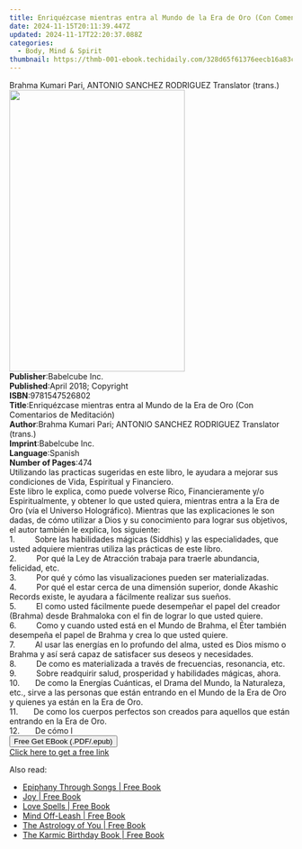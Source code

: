 ```yaml
---
title: Enriquézcase mientras entra al Mundo de la Era de Oro (Con Comentarios de Meditación) | Free Book
date: 2024-11-15T20:11:39.447Z
updated: 2024-11-17T22:20:37.088Z
categories:
  - Body, Mind & Spirit
thumbnail: https://thmb-001-ebook.techidaily.com/328d65f61376eecb16a83c51cda9a9ad6c9f1b8e1357f66e2648cce0c550e621.jpg
---
```

<main id="book-container">
  <div class="flex flex-col">
    <div class="book-brief flex-1 py-6 px-4 sm:p-6 md:py-10 md:px-8">
      <!-- brief-->
      <div class="book-brief-main">
        Brahma Kumari Pari, ANTONIO SANCHEZ RODRIGUEZ Translator (trans.)
      </div>
    </div>
    <div
      class="book-meta-info flex-1 grid gap-4 col-start-1 col-end-3 row-start-1 sm:mb-6 sm:grid-cols-4 lg:gap-6 lg:col-start-2 lg:row-end-6 lg:row-span-6 lg:mb-0"
    >
      <div
        class="book-meta-info-left place-content-center mt-4 p-4 text-sm leading-6 col-start-2 col-span-2 dark:text-slate-400"
      >
        <img
          class="w-full h-500 object-cover rounded-lg sm:h-255 sm:col-span-2 lg:col-span-full"
          src="https://img-001-ebook.techidaily.com/11a1c645efdcc50c0e224705bd3b3b7ac67c13ac7e84372b30e52b8ca0c52124.jpg"
          alt=""
          width="312"
          height="500"
        />
      </div>
      <div
        class="book-meta-info-right mt-2 col-start-1 row-start-2 col-span-3 self-center"
      >
        <!-- meta data  -->
        <div class="flex flex-col px-4 md:px-8">
          <div class="flex-1">
            <strong>Publisher</strong>:<span class="px-2">Babelcube Inc.</span>
          </div>
          <div class="flex-1">
            <strong>Published</strong>:<span class="px-2"
              >April 2018; Copyright</span
            >
          </div>
          <div class="flex-1">
            <strong>ISBN</strong>:<span class="px-2">9781547526802</span>
          </div>
          <div class="flex-1">
            <strong>Title</strong>:<span class="px-2"
              >Enriquézcase mientras entra al Mundo de la Era de Oro (Con
              Comentarios de Meditación)</span
            >
          </div>
          <div class="flex-1">
            <strong>Author</strong>:<span class="px-2"
              >Brahma Kumari Pari; ANTONIO SANCHEZ RODRIGUEZ Translator
              (trans.)</span
            >
          </div>
          <div class="flex-1">
            <strong>Imprint</strong>:<span class="px-2">Babelcube Inc.</span>
          </div>
          <div class="flex-1">
            <strong>Language</strong>:<span class="px-2">Spanish</span>
          </div>
          <div class="flex-1">
            <strong>Number of Pages</strong>:<span class="px-2">474</span>
          </div>
        </div>
      </div>
    </div>
    <div class="book-description flex-1 py-6 px-4 sm:p-6 md:py-10 md:px-8">
      <div class="book-description-main">
        <div accordion-content="" id="description">
          Utilizando las practicas sugeridas en este libro, le ayudara a mejorar
          sus condiciones de Vida, Espiritual y Financiero.<br />Este libro le
          explica, como puede volverse Rico, Financieramente y/o
          Espiritualmente, y obtener lo que usted quiera, mientras entra a la
          Era de Oro (vía el Universo Holográfico). Mientras que las
          explicaciones le son dadas, de cómo utilizar a Dios y su conocimiento
          para lograr sus objetivos, el autor también le explica, los
          siguiente:<br />1.&nbsp;&nbsp;&nbsp;&nbsp;&nbsp;&nbsp;&nbsp;&nbsp;
          Sobre las habilidades mágicas (Siddhis) y las especialidades, que
          usted adquiere mientras utiliza las prácticas de este libro.<br />2.&nbsp;&nbsp;&nbsp;&nbsp;&nbsp;&nbsp;&nbsp;&nbsp;
          Por qué la Ley de Atracción trabaja para traerle abundancia,
          felicidad, etc.<br />3.&nbsp;&nbsp;&nbsp;&nbsp;&nbsp;&nbsp;&nbsp;&nbsp;
          Por qué y cómo las visualizaciones pueden ser materializadas.<br />4.&nbsp;&nbsp;&nbsp;&nbsp;&nbsp;&nbsp;&nbsp;&nbsp;
          Por qué el estar cerca de una dimensión superior, donde Akashic
          Records existe, le ayudara a fácilmente realizar sus sueños.<br />5.&nbsp;&nbsp;&nbsp;&nbsp;&nbsp;&nbsp;&nbsp;&nbsp;
          El como usted fácilmente puede desempeñar el papel del creador
          (Brahma) desde Brahmaloka con el fin de lograr lo que usted quiere.<br />6.&nbsp;&nbsp;&nbsp;&nbsp;&nbsp;&nbsp;&nbsp;&nbsp;
          Como y cuando usted está en el Mundo de Brahma, el Éter también
          desempeña el papel de Brahma y crea lo que usted quiere.<br />7.&nbsp;&nbsp;&nbsp;&nbsp;&nbsp;&nbsp;&nbsp;&nbsp;
          Al usar las energías en lo profundo del alma, usted es Dios mismo o
          Brahma y así será capaz de satisfacer sus deseos y necesidades.<br />8.&nbsp;&nbsp;&nbsp;&nbsp;&nbsp;&nbsp;&nbsp;&nbsp;
          De como es materializada a través de frecuencias, resonancia, etc.<br />9.&nbsp;&nbsp;&nbsp;&nbsp;&nbsp;&nbsp;&nbsp;&nbsp;
          Sobre readquirir salud, prosperidad y habilidades mágicas, ahora.<br />10.&nbsp;&nbsp;&nbsp;&nbsp;&nbsp;&nbsp;
          De como la Energías Cuánticas, el Drama del Mundo, la Naturaleza,
          etc., sirve a las personas que están entrando en el Mundo de la Era de
          Oro y quienes ya están en la Era de Oro.<br />11.&nbsp;&nbsp;&nbsp;&nbsp;&nbsp;&nbsp;
          De como los cuerpos perfectos son creados para aquellos que están
          entrando en la Era de Oro.<br />12.&nbsp;&nbsp;&nbsp;&nbsp;&nbsp;&nbsp;
          De cómo l
        </div>
        <div class="accordion-fader"></div>
      </div>
    </div>
    <div class="book-excerpts flex-1 py-6 px-4 sm:p-6 md:py-10 md:px-8"></div>
    <div
      class="book-about-author flex-1 py-6 px-4 sm:p-6 md:py-10 md:px-8"
    ></div>
    <div class="book-free-get flex-1 py-6 px-4 sm:p-6 md:py-10 md:px-8">
      <button
        id="btn-free-get"
        class="bg-blue-500 hover:bg-blue-700 text-white font-bold py-2 px-4 rounded"
      >
        Free Get EBook (.PDF/.epub)
      </button>
      <div id="countdown-display" class="px-2 text-lg mt-2"></div>
      <a
        id="free-link"
        class="hidden bg-blue-500 hover:bg-blue-700 text-white font-bold py-2 px-4 rounded"
        href="https://www.ebooks.com/en-us/book/96182300/enriqu-zcase-mientras-entra-al-mundo-de-la-era-de-oro-con-comentarios-de-meditaci-n/brahma-kumari-pari/"
        target="_blank"
        >Click here to get a free link</a
      >
    </div>
    <script>
      let countdownTime = 0;
      let countdownInterval = null;
      document
        .getElementById('btn-free-get')
        .addEventListener('click', startCountdown);
      function startCountdown() {
        countdownTime = new Date().getTime() + 60000 * 3;
        countdownInterval = setInterval(updateCountdown, 1000);
        document.getElementById('btn-free-get').disabled = true;
        document
          .getElementById('btn-free-get')
          .classList.add('bg-gray-500', 'cursor-not-allowed');
      }
      function updateCountdown() {
        let currentTime = new Date().getTime();
        let timeLeft = countdownTime - currentTime;
        let secondsLeft = Math.floor(timeLeft / 1000);
        document.getElementById('countdown-display').innerHTML =
          `Remaining time: ${secondsLeft} seconds.`;
        if (secondsLeft <= 0) {
          clearInterval(countdownInterval);
          document.getElementById('btn-free-get').classList.add('hidden');
          document.getElementById('free-link').classList.remove('hidden');
          document.getElementById('countdown-display').innerHTML = '';
        }
      }
    </script>
  </div>
</main>

<ins class="adsbygoogle"
      style="display:block"
      data-ad-client="ca-pub-7571918770474297"
      data-ad-slot="8358498916"
      data-ad-format="auto"
      data-full-width-responsive="true"></ins>
    

<span class="atpl-alsoreadstyle">Also read:</span>
<div><ul>
<li><a href="https://novels-ebooks.techidaily.com/210698983-9798886441932-epiphany-through-songs/"><u>Epiphany Through Songs | Free Book</u></a></li>
<li><a href="https://novels-ebooks.techidaily.com/210700312-9780760376409-joy/"><u>Joy | Free Book</u></a></li>
<li><a href="https://novels-ebooks.techidaily.com/210700306-9780760376386-love-spells/"><u>Love Spells | Free Book</u></a></li>
<li><a href="https://novels-ebooks.techidaily.com/210698985-9798886440294-mind-off-leash/"><u>Mind Off-Leash | Free Book</u></a></li>
<li><a href="https://novels-ebooks.techidaily.com/210699887-9781743589120-the-astrology-of-you/"><u>The Astrology of You | Free Book</u></a></li>
<li><a href="https://novels-ebooks.techidaily.com/210700333-9780760377246-the-karmic-birthday-book/"><u>The Karmic Birthday Book | Free Book</u></a></li>
</ul></div>

